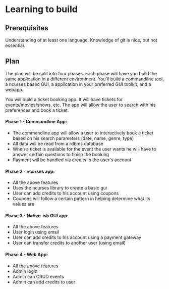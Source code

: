 # Learning to build

## Prerequisites

Understanding of at least one language. Knowledge of git is nice, but not essential.

## Plan

The plan will be split into four phases. Each phase will have you build the same application in a different environment. You'll build a commandline tool, a ncurses based GUI, a application in your preferred GUI toolkit, and a webapp.

You will build a ticket booking app. It will have tickets for events/movies/shows, etc. The app will allow the user to search with his preferences and book a ticket.

#### Phase 1 - Commandline App:
- The commandline app will allow a user to interactively book a ticket based on his search parameters (date, name, genre, type)
- All data will be read from a rdbms database
- When a ticket is available for the event the user wants he will have to answer certain questions to finish the booking
- Payment will be handled via credits in the user's account

#### Phase 2 - ncurses app:
- All the above features
- Uses the ncurses library to create a basic gui
- User can add credits to his account using coupons
- Coupons will follow a certain pattern in helping determine what its values are

#### Phase 3 - Native-ish GUI app:
- All the above features
- User login using email
- User can add credits to his account using a payment gateway
- User can transfer credits to another user (using email)

#### Phase 4 - Web App:
- All the above features
- Admin login
- Admin can CRUD events
- Admin can add credits to user
